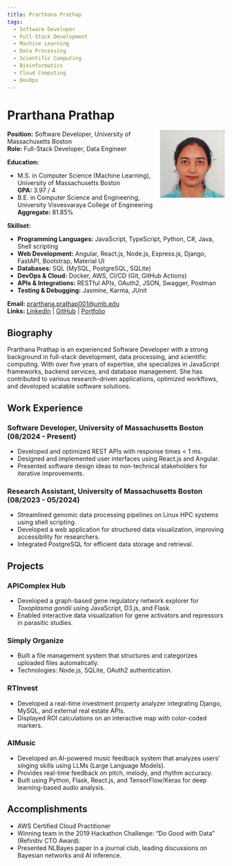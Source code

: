 ```yaml
---
title: Prarthana Prathap
tags:
  - Software Developer
  - Full-Stack Development
  - Machine Learning
  - Data Processing
  - Scientific Computing
  - Bioinformatics
  - Cloud Computing
  - DevOps
---
```


# Prarthana Prathap

<img src="/assets/images/people/profile-prarthana.jpeg" alt="Prarthana Prathap" align="right" width="150"/>

**Position:** Software Developer, University of Massachusetts Boston  
**Role:** Full-Stack Developer, Data Engineer

**Education:**

- M.S. in Computer Science (Machine Learning), University of Massachusetts Boston  
  **GPA:** 3.97 / 4  
- B.E. in Computer Science and Engineering, University Visvesvaraya College of Engineering  
  **Aggregate:** 81.85%

**Skillset:**

- **Programming Languages:** JavaScript, TypeScript, Python, C#, Java, Shell scripting
- **Web Development:** Angular, React.js, Node.js, Express.js, Django, FastAPI, Bootstrap, Material UI  
- **Databases:** SQL (MySQL, PostgreSQL, SQLite) 
- **DevOps & Cloud:** Docker, AWS, CI/CD (Git, GitHub Actions)  
- **APIs & Integrations:** RESTful APIs, OAuth2, JSON, Swagger, Postman  
- **Testing & Debugging:** Jasmine, Karma, JUnit  

**Email:** [prarthana.prathap001@umb.edu](mailto:prarthana.prathap001@umb.edu)  
**Links:** [LinkedIn](https://www.linkedin.com/in/prarthanaprathap/) |
[GitHub](https://github.com/Prarthana-Prathap) |
[Portfolio](https://prarthana-prathap.github.io/portfolio-website/)

## Biography

Prarthana Prathap is an experienced Software Developer with a strong background in full-stack development, data processing, and scientific computing. With over five years of expertise, she specializes in JavaScript frameworks, backend services, and database management. She has contributed to various research-driven applications, optimized workflows, and developed scalable software solutions.

## Work Experience

### Software Developer, University of Massachusetts Boston (08/2024 - Present)
- Developed and optimized REST APIs with response times < 1 ms.
- Designed and implemented user interfaces using React.js and Angular.
- Presented software design ideas to non-technical stakeholders for iterative improvements.

### Research Assistant, University of Massachusetts Boston (08/2023 - 05/2024)
- Streamlined genomic data processing pipelines on Linux HPC systems using shell scripting.
- Developed a web application for structured data visualization, improving accessibility for researchers.
- Integrated PostgreSQL for efficient data storage and retrieval.


## Projects

### APIComplex Hub
- Developed a graph-based gene regulatory network explorer for *Toxoplasma gondii* using JavaScript, D3.js, and Flask.
- Enabled interactive data visualization for gene activators and repressors in parasitic studies.

### Simply Organize
- Built a file management system that structures and categorizes uploaded files automatically.
- Technologies: Node.js, SQLite, OAuth2 authentication.

### RTInvest
- Developed a real-time investment property analyzer integrating Django, MySQL, and external real estate APIs.
- Displayed ROI calculations on an interactive map with color-coded markers.

### AIMusic
- Developed an AI-powered music feedback system that analyzes users’ singing skills using LLMs (Large Language Models).
- Provides real-time feedback on pitch, melody, and rhythm accuracy.
- Built using Python, Flask, React.js, and TensorFlow/Keras for deep learning-based audio analysis.

## Accomplishments

- AWS Certified Cloud Practitioner  
- Winning team in the 2019 Hackathon Challenge: “Do Good with Data” (Refinitiv CTO Award).  
- Presented NLBayes paper in a journal club, leading discussions on Bayesian networks and AI inference.  

